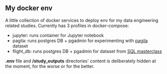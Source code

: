 ## My docker env

A little collection of docker  services to deploy env for my
data engineering related studies. Currently has 3 profiles in docker-compose: 
- jupyter: runs container for Jupyter notebook
- pagila: runs postgres DB + pgadmin for experimenting with [pagila](https://github.com/devrimgunduz/pagila) dataset 
- flight_db: runs postgres DB + pgadmin for dataset from [SQL masterclass](https://www.udemy.com/course/15-days-of-sql/) 


**.env** file and **/study_outputs** directories' content is deliberately hidden 
at the moment, for the worse or for the better.
